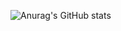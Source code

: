 ![Anurag's GitHub stats](https://github-readme-stats.vercel.app/api?username=DarsoX&show_icons=true&theme=blue-green)
